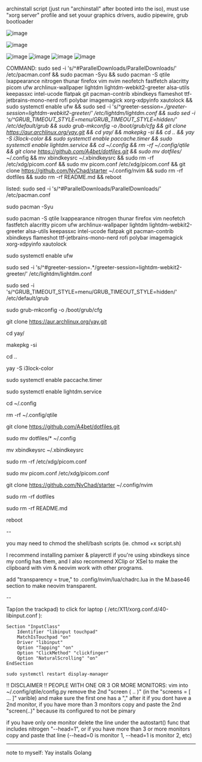 archinstall script (just run "archinstall" after booted into the iso), must use "xorg server" profile and set youur graphics drivers, audio pipewire, grub bootloader

![image](https://github.com/user-attachments/assets/2c4dcf7d-d46f-4636-ae86-7d4a615648be)

![image](https://github.com/user-attachments/assets/05cee7c0-f033-422b-83bb-2c6278bdc36c)

![image](https://github.com/user-attachments/assets/03194683-36a2-4504-af99-433c343f6bc0)
![image](https://github.com/user-attachments/assets/5c07b659-7b85-48e1-90b5-0b3fc1e13b81)
![image](https://github.com/user-attachments/assets/8931ad11-479e-48a0-ab2c-fdd6ea44f6b6)
![image](https://github.com/user-attachments/assets/98a3f32c-2bc4-4c56-9b59-ab1235cd360c)


COMMAND:
sudo sed -i 's/^#ParallelDownloads/ParallelDownloads/' /etc/pacman.conf && sudo pacman -Syu && sudo pacman -S qtile lxappearance nitrogen thunar firefox vim nvim neofetch fastfetch alacritty picom ufw archlinux-wallpaper lightdm lightdm-webkit2-greeter alsa-utils keepassxc intel-ucode flatpak git pacman-contrib xbindkeys flameshot ttf-jetbrains-mono-nerd rofi polybar imagemagick xorg-xdpyinfo xautolock && sudo systemctl enable ufw && sudo sed -i 's/^greeter-session=.*/greeter-session=lightdm-webkit2-greeter/' /etc/lightdm/lightdm.conf && sudo sed -i 's/^GRUB_TIMEOUT_STYLE=menu/GRUB_TIMEOUT_STYLE=hidden/' /etc/default/grub && sudo grub-mkconfig -o /boot/grub/cfg && git clone https://aur.archlinux.org/yay.git && cd yay/ && makepkg -si && cd .. && yay -S i3lock-color && sudo systemctl enable paccache.timer && sudo systemctl enable lightdm.service && cd ~/.config && rm -rf ~/.config/qtile && git clone https://github.com/A4bet/dotfiles.git && sudo mv dotfiles/* ~/.config && mv xbindkeysrc ~/.xbindkeysrc && sudo rm -rf /etc/xdg/picom.conf && sudo mv picom.conf /etc/xdg/picom.conf && git clone https://github.com/NvChad/starter ~/.config/nvim && sudo rm -rf dotfiles && sudo rm -rf README.md && reboot

listed:
sudo sed -i 's/^#ParallelDownloads/ParallelDownloads/' /etc/pacman.conf

sudo pacman -Syu

sudo pacman -S qtile lxappearance nitrogen thunar firefox vim neofetch fastfetch alacritty picom ufw archlinux-wallpaper lightdm lightdm-webkit2-greeter alsa-utils keepassxc intel-ucode flatpak git pacman-contrib xbindkeys flameshot ttf-jetbrains-mono-nerd rofi polybar imagemagick xorg-xdpyinfo xautolock

sudo systemctl enable ufw

sudo sed -i 's/^#greeter-session=.*/greeter-session=lightdm-webkit2-greeter/' /etc/lightdm/lightdm.conf

sudo sed -i 's/^GRUB_TIMEOUT_STYLE=menu/GRUB_TIMEOUT_STYLE=hidden/' /etc/default/grub

sudo grub-mkconfig -o /boot/grub/cfg

git clone https://aur.archlinux.org/yay.git

cd yay/

makepkg -si

cd ..

yay -S i3lock-color

sudo systemctl enable paccache.timer

sudo systemctl enable lightdm.service

cd ~/.config

rm -rf ~/.config/qtile

git clone https://github.com/A4bet/dotfiles.git

sudo mv dotfiles/* ~/.config

mv xbindkeysrc ~/.xbindkeysrc

sudo rm -rf /etc/xdg/picom.conf

sudo mv picom.conf /etc/xdg/picom.conf

git clone https://github.com/NvChad/starter ~/.config/nvim

sudo rm -rf dotfiles

sudo rm -rf README.md

reboot

--

you may need to chmod the shell/bash scripts (ie. chmod +x script.sh)

I recommend installing pamixer & playerctl if you're using xbindkeys since my config has them, and I also recommend XClip or XSel to make the clipboard with vim & neovim work with other programs. 

add "transparency = true," to .config/nvim/lua/chadrc.lua in the M.base46 section to make neovim transparent.

--

Tap(on the trackpad) to click for laptop ( /etc/X11/xorg.conf.d/40-libinput.conf ):
```
Section "InputClass"
    Identifier "libinput touchpad"
    MatchIsTouchpad "on"
    Driver "libinput"
    Option "Tapping" "on"
    Option "ClickMethod" "clickfinger"
    Option "NaturalScrolling" "on"
EndSection
```
```
sudo systemctl restart display-manager
```

!! DISCLAIMER !!
PEOPLE WITH ONE OR 3 OR MORE MONITORS: vim into ~/.config/qtile/config.py remove the 2nd "screen ( .. )" (in the "screens = [ ... ]" varible) and make sure the first one has a "," after it if you dont have a 2nd monitor, if you have more than 3 monitors copy and paste the 2nd "screen(..)" because its configured to not be pimary

if you have only one monitor delete the line under the autostart() func that includes nitrogen "--head=1", or if you have more than 3 or more monitors copy and paste that line (--head=0 is monitor 1, --head=1 is monitor 2, etc)  


--------------------------------
note to myself: Yay installs Golang
